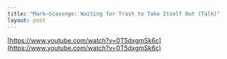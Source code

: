 ```yaml
---
title: "Mark–Scavenge: Waiting for Trash to Take Itself Out (Talk)"
layout: post
---
```


[https://www.youtube.com/watch?v=0T5dxgmSk6c](https://www.youtube.com/watch?v=0T5dxgmSk6c)